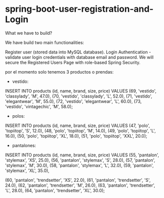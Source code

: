 # spring-boot-user-registration-and-Login

What we have to build?

We have build two main functionalities:

Register user (stored data into MySQL database). 
Login Authentication - validate user login credentials with database email and password. 
We will secure the Registered Users Page with role-based Spring Security.


por el momento solo tenemos 3 productos o prendas:


- vestido:

INSERT INTO products (id, name, brand, size, price) VALUES
(69, 'vestido', 'classylady', 'M', 47.0),
(70, 'vestido', 'classylady', 'L', 52.0),
(71, 'vestido', 'elegantwear', 'M', 55.0),
(72, 'vestido', 'elegantwear', 'L', 60.0),
(73, 'vestido', 'vintagechic', 'M', 58.0);

- polos:

INSERT INTO products (id, name, brand, size, price) VALUES
(47, 'polo', 'topiitop', 'S', 12.0),
(48, 'polo', 'topiitop', 'M', 14.0),
(49, 'polo', 'topiitop', 'L', 16.0),
(50, 'polo', 'topiitop', 'XL', 18.0),
(51, 'polo', 'topiitop', 'XXL', 20.0);

- pantalones:

INSERT INTO products (id, name, brand, size, price) VALUES
(55, 'pantalon', 'stylemax', 'XS', 25.0),
(56, 'pantalon', 'stylemax', 'S', 28.0),
(57, 'pantalon', 'stylemax', 'M', 30.0),
(58, 'pantalon', 'stylemax', 'L', 32.0),
(59, 'pantalon', 'stylemax', 'XL', 35.0),

(60, 'pantalon', 'trendsetter', 'XS', 22.0),
(61, 'pantalon', 'trendsetter', 'S', 24.0),
(62, 'pantalon', 'trendsetter', 'M', 26.0),
(63, 'pantalon', 'trendsetter', 'L', 28.0),
(64, 'pantalon', 'trendsetter', 'XL', 30.0);

